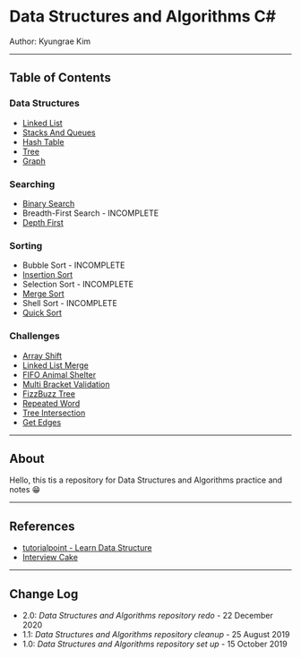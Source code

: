 # Data Structures and Algorithms C\#

Author: Kyungrae Kim

---

## Table of Contents

### Data Structures

* [Linked List](data-structures/SinglyLinkedList/README.md)
* [Stacks And Queues](data-structures/StackAndQueue/README.md)
* [Hash Table](data-structures/HashtableImplementation/README.md)
* [Tree](data-structures/Trees/README.md)
* [Graph](data-structures/GraphImplementation/README.md)

### Searching

* [Binary Search](challenges/SearchBinary/README.md)
* Breadth-First Search - INCOMPLETE
* [Depth First](searching/DepthFirst/README.md)

### Sorting

* Bubble Sort - INCOMPLETE
* [Insertion Sort](sort/InsertionSort/README.md)
* Selection Sort - INCOMPLETE
* [Merge Sort](sort/MergeSort/README.md)
* Shell Sort - INCOMPLETE
* [Quick Sort](sort/QuickSort/README.md)

### Challenges

* [Array Shift](challenges/ArrayShift/README.md)
* [Linked List Merge](challenges/LLMerge/README.md)
* [FIFO Animal Shelter](challenges/FIFOAnimalShelter/README.md)
* [Multi Bracket Validation](challenges/MultiBracketValidation/README.md)
* [FizzBuzz Tree](challenges/FizzBuzzTree/README.md)
* [Repeated Word](challenges/RepeatedWord/README.md)
* [Tree Intersection](challenges/TreeIntersection/README.md)
* [Get Edges](challenges/GetEdges/README.md)

---

## About

Hello, this tis a repository for Data Structures and Algorithms practice and notes 😁

---

## References

* [tutorialpoint - Learn Data Structure](https://www.tutorialspoint.com/data_structures_algorithms/index.htm)
* [Interview Cake](https://www.interviewcake.com/)

---

## Change Log

* 2.0: *Data Structures and Algorithms repository redo* - 22 December 2020
* 1.1: *Data Structures and Algorithms repository cleanup* - 25 August 2019
* 1.0: *Data Structures and Algorithms repository set up* - 15 October 2019
